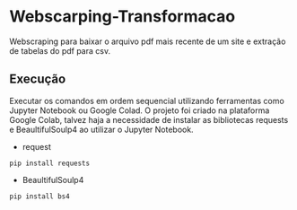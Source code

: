 # Webscarping-Transformacao
Webscraping para baixar o arquivo pdf mais recente de um site e extração de tabelas do pdf para csv.

## Execução
Executar os comandos em ordem sequencial utilizando ferramentas como Jupyter Notebook ou Google Colad.
O projeto foi criado na plataforma Google Colab, talvez haja a necessidade de instalar as bibliotecas requests e BeaultifulSoulp4 ao utilizar o Jupyter Notebook.

* request

`pip install requests`

* BeaultifulSoulp4

`pip install bs4`
